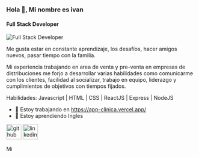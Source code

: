 ### Hola 👋, Mi nombre es ivan
#### Full Stack Developer
![Full Stack Developer](https://img.freepik.com/vector-premium/codificacion-programacion-desarrollo-web-codigo-computadora-banner-futurista-computadora-portatil_3482-5572.jpg?w=996)

Me gusta estar en constante aprendizaje, los desafíos, hacer amigos nuevos, pasar tiempo con la familia.

Mi experiencia trabajando en area de venta y pre-venta en empresas de distribuciones me forjo a desarrollar varias habilidades como comunicarme con los clientes, facilidad al socializar, trabajo en equipo, liderazgo y cumplimientos de objetivos con tiempos fijados.

Habilidades: Javascript | HTML | CSS | ReactJS | Express | NodeJS

- 🔭 Estoy trabajando en https://app-clinica.vercel.app/ 
- 🌱 Estoy aprendiendo Ingles 


[<img src='https://cdn.jsdelivr.net/npm/simple-icons@3.0.1/icons/github.svg' alt='github' height='40'>](https://github.com/https://github.com/Ivan18Gauna)  [<img src='https://cdn.jsdelivr.net/npm/simple-icons@3.0.1/icons/linkedin.svg' alt='linkedin' height='40'>](https://www.linkedin.com/in/https://www.linkedin.com/in/ivangauna//)  

Mi 
